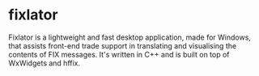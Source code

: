 # fixlator

Fixlator is a lightweight and fast desktop application, made for Windows, that assists front-end trade support in translating and visualising the contents of FIX messages. It's written in C++ and is built on top of WxWidgets and hffix.
